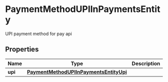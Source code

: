 

# PaymentMethodUPIInPaymentsEntity

UPI payment method for pay api

## Properties

| Name | Type | Description | Notes |
|------------ | ------------- | ------------- | -------------|
|**upi** | [**PaymentMethodUPIInPaymentsEntityUpi**](PaymentMethodUPIInPaymentsEntityUpi.md) |  |  [optional] |



